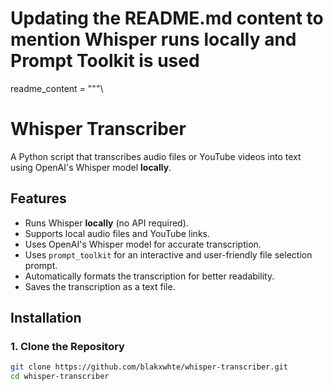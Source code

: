 # Updating the README.md content to mention Whisper runs locally and Prompt Toolkit is used

readme_content = """\
# Whisper Transcriber

A Python script that transcribes audio files or YouTube videos into text using OpenAI's Whisper model **locally**.

## Features
- Runs Whisper **locally** (no API required).
- Supports local audio files and YouTube links.
- Uses OpenAI's Whisper model for accurate transcription.
- Uses `prompt_toolkit` for an interactive and user-friendly file selection prompt.
- Automatically formats the transcription for better readability.
- Saves the transcription as a text file.

## Installation

### **1. Clone the Repository**
```sh
git clone https://github.com/blakxwhte/whisper-transcriber.git
cd whisper-transcriber
